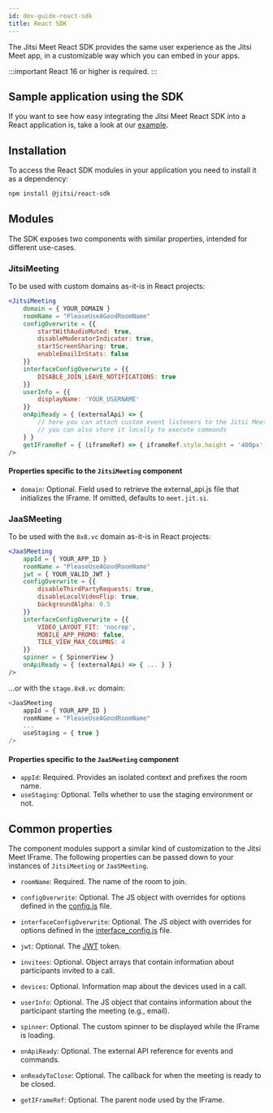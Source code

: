 ```yaml
---
id: dev-guide-react-sdk
title: React SDK
---
```


The Jitsi Meet React SDK provides the same user experience as the Jitsi Meet app, in a customizable way which you can embed in your apps.

:::important
React 16 or higher is required.
:::

## Sample application using the SDK
If you want to see how easy integrating the Jitsi Meet React SDK into a React application is, take a look at our [example](https://github.com/jitsi/jitsi-meet-react-sdk/tree/main/example/jitsiMeeting).

## Installation
To access the React SDK modules in your application you need to install it as a dependency:
```bash
npm install @jitsi/react-sdk
```

## Modules
The SDK exposes two components with similar properties, intended for different use-cases.

### JitsiMeeting
To be used with custom domains as-it-is in React projects:
```jsx
<JitsiMeeting
    domain = { YOUR_DOMAIN }
    roomName = "PleaseUseAGoodRoomName"
    configOverwrite = {{
        startWithAudioMuted: true,
        disableModeratorIndicator: true,
        startScreenSharing: true,
        enableEmailInStats: false
    }}
    interfaceConfigOverwrite = {{
        DISABLE_JOIN_LEAVE_NOTIFICATIONS: true
    }}
    userInfo = {{
        displayName: 'YOUR_USERNAME'
    }}
    onApiReady = { (externalApi) => {
        // here you can attach custom event listeners to the Jitsi Meet External API
        // you can also store it locally to execute commands
    } }
    getIFrameRef = { (iframeRef) => { iframeRef.style.height = '400px'; } }
/>
```
#### Properties specific to the `JitsiMeeting` component
* `domain`: Optional. Field used to retrieve the external_api.js file that initializes the IFrame. If omitted, defaults to `meet.jit.si`.

### JaaSMeeting
To be used with the `8x8.vc` domain as-it-is in React projects:
```jsx
<JaaSMeeting
    appId = { YOUR_APP_ID }
    roomName = "PleaseUseAGoodRoomName"
    jwt = { YOUR_VALID_JWT }
    configOverwrite = {{
        disableThirdPartyRequests: true,
        disableLocalVideoFlip: true,
        backgroundAlpha: 0.5
    }}
    interfaceConfigOverwrite = {{
        VIDEO_LAYOUT_FIT: 'nocrop',
        MOBILE_APP_PROMO: false,
        TILE_VIEW_MAX_COLUMNS: 4
    }}
    spinner = { SpinnerView }
    onApiReady = { (externalApi) => { ... } }
/>
```
...or with the `stage.8x8.vc` domain:
```js
<JaaSMeeting
    appId = { YOUR_APP_ID }
    roomName = "PleaseUseAGoodRoomName"
    ...
    useStaging = { true }
/>
```
#### Properties specific to the `JaaSMeeting` component
* `appId`: Required. Provides an isolated context and prefixes the room name.
* `useStaging`: Optional. Tells whether to use the staging environment or not.

## Common properties
The component modules support a similar kind of customization to the Jitsi Meet IFrame. The following properties can be passed down to your instances of `JitsiMeeting` or `JaaSMeeting`.

* `roomName`: Required. The name of the room to join.

* `configOverwrite`: Optional. The JS object with overrides for options defined in the [config.js] file.

* `interfaceConfigOverwrite`: Optional. The JS object with overrides for options defined in the [interface_config.js] file.

* `jwt`: Optional. The [JWT](https://jwt.io/) token.

* `invitees`: Optional. Object arrays that contain information about participants invited to a call.

* `devices`: Optional. Information map about the devices used in a call.

* `userInfo`: Optional. The JS object that contains information about the participant starting the meeting (e.g., email).

* `spinner`: Optional. The custom spinner to be displayed while the IFrame is loading.

* `onApiReady`: Optional. The external API reference for events and commands.

* `onReadyToClose`: Optional. The callback for when the meeting is ready to be closed.

* `getIFrameRef`: Optional. The parent node used by the IFrame.

[config.js]: https://github.com/jitsi/jitsi-meet/blob/master/config.js
[interface_config.js]: https://github.com/jitsi/jitsi-meet/blob/master/interface_config.js
